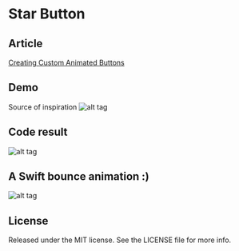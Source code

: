 # Star Button
## Article
[Creating Custom Animated Buttons](https://swift.unicorn.tv/articles/creating-custom-animated-buttons)

## Demo
Source of inspiration
![alt tag](https://d13yacurqjgara.cloudfront.net/users/100791/screenshots/1555501/driblle_star.gif)

## Code result
![alt tag](http://ramosmachado.net/wp-content/uploads/2015/02/starbounce.gif)

## A Swift bounce animation :)
![alt tag](http://ramosmachado.net/wp-content/uploads/2015/02/swift.gif)


## License
Released under the MIT license. See the LICENSE file for more info.
